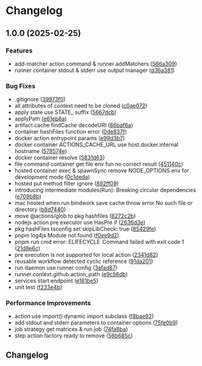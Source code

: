 # Changelog

## 1.0.0 (2025-02-25)


### Features

* add-matcher action command & runner addMatchers ([566a309](https://github.com/sobird/actions/commit/566a30971dbd3af34e3dbfb5339804842f435090))
* runner container stdout & stderr use output manager ([d36a381](https://github.com/sobird/actions/commit/d36a381d8aeecc78f59471532f7c3f22bc49a144))


### Bug Fixes

* .gitignore ([39973f0](https://github.com/sobird/actions/commit/39973f0717ee32267e6b06cc43a6c6d6fbabc2e4))
* all attributes of context need to be cloned ([c0ae072](https://github.com/sobird/actions/commit/c0ae072cff696dc2d8ed0b003cd36b03b3497242))
* apply state use STATE_ suffix ([5667dcb](https://github.com/sobird/actions/commit/5667dcb4eb956bd1e18f534f69a8eb74e85d2a6d))
* applyPath ([e61eb8a](https://github.com/sobird/actions/commit/e61eb8a1873879a2eabacc4592f0a7db08983078))
* artifact cache findCache decodeURI ([86baf6a](https://github.com/sobird/actions/commit/86baf6aad5a709425de1fd354ea85602c35cc1ab))
* container hashFiles function error ([0de837f](https://github.com/sobird/actions/commit/0de837fc940bb057d856027bc7e12bf70c3fc3c5))
* docker action entrypoint params ([e99d3b7](https://github.com/sobird/actions/commit/e99d3b754a09c7e75b134901e7cb95271e2b07c8))
* docker container ACTIONS_CACHE_URL use host.docker.internal hostname ([578574e](https://github.com/sobird/actions/commit/578574e6be92fb9d619d17c24cc1a09675d398c2))
* docker container resolve ([5831d63](https://github.com/sobird/actions/commit/5831d63098b4c0594fa2ddfc58402b9dc31fad11))
* file command container get file env fun no correct result ([451140c](https://github.com/sobird/actions/commit/451140c4fa2c17862a65c4bce7920830953d71d8))
* hosted container exec & spawnSync remove NODE_OPTIONS env for development mode ([0c1deda](https://github.com/sobird/actions/commit/0c1dedaebd1260b2a241cc623e44fc1f0424d4a4))
* hosted put method filter ignore ([892ff09](https://github.com/sobird/actions/commit/892ff0938786fb8972f183ebc7a7931b2b2ec373))
* introducing intermediate modules(Run): Breaking circular dependencies ([e709b8b](https://github.com/sobird/actions/commit/e709b8b7c0734533d18d9b5e4829219e351e255e))
* mac hosted when run bindwork save cache throw error No such file or directory ([b8d7440](https://github.com/sobird/actions/commit/b8d7440f5b2869ad1c4ea6ba6461122d28af65f6))
* move @actions/glob to pkg hashfiles ([8272c2b](https://github.com/sobird/actions/commit/8272c2b54a49e59cc20346ae1e1928c0e69572c6))
* nodejs action pre executor use HasPre if ([2636d3e](https://github.com/sobird/actions/commit/2636d3e2191d5b965d766d0a59f77eb677b284c8))
* pkg hashFiles tsconfig set skipLibCheck: true ([85429fe](https://github.com/sobird/actions/commit/85429fe472f4b02ce47acc64f0518f1eb7ffecfb))
* pnpm log4js Module not found ([f0ee9d2](https://github.com/sobird/actions/commit/f0ee9d2a7ba2c177eeded3d57d5ac112086d8c2b))
* pnpm run cmd error: ELIFECYCLE  Command failed with exit code 1 ([21d8e6c](https://github.com/sobird/actions/commit/21d8e6c8c7673b49f529daf2ad7b7bfd2006a48d))
* pre execution is not supported for local action ([2341d82](https://github.com/sobird/actions/commit/2341d82ac7de515af2d1d48f3d3ceed936f6255c))
* reusable workflow detected cyclic reference ([91da201](https://github.com/sobird/actions/commit/91da201d7befa480adc252a5a6601911ed2cfa05))
* run daemon use runner config ([3afad87](https://github.com/sobird/actions/commit/3afad877f5a275d9a42d4cf5b3857ffe0c6e3d47))
* runner.context.github.action_path ([e9c56db](https://github.com/sobird/actions/commit/e9c56db0131bc4764324e440088c6558479a1e09))
* services start endpoint ([e161be5](https://github.com/sobird/actions/commit/e161be5d33ba5be4a604d6bde2e30be4608ec1fd))
* unit test ([f233e4b](https://github.com/sobird/actions/commit/f233e4b04ab12a796920efac060e3aebfcf83736))


### Performance Improvements

* action use import() dynamic import subclass ([f8bae92](https://github.com/sobird/actions/commit/f8bae92e14bf54fdf5d683538bb906987d7b3b06))
* add stdout and stderr parameters to container options ([75fe0b9](https://github.com/sobird/actions/commit/75fe0b9e590cad6fe0f98001c96ffe6995b2009c))
* job strategy get matrices & run.job ([74fa8ba](https://github.com/sobird/actions/commit/74fa8bac83e4641daf2d62a5ab68c4a57196120f))
* step action factory ready to remove ([56b685c](https://github.com/sobird/actions/commit/56b685c5e6a893f877f1d6a6bfe12593f644e05d))

## Changelog
